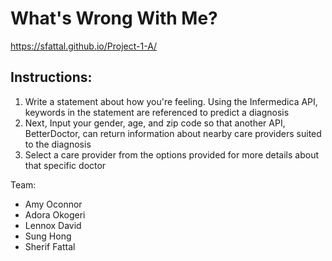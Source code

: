 # What's Wrong With Me?

https://sfattal.github.io/Project-1-A/

## Instructions:
1. Write a statement about how you're feeling. Using the Infermedica API, keywords in the statement are referenced to predict a diagnosis 
2. Next, Input your gender, age, and zip code so that another API, BetterDoctor, can return information about nearby care providers suited to the diagnosis
3. Select a care provider from the options provided for more details about that specific doctor

Team:
- Amy Oconnor 
- Adora Okogeri
- Lennox David
- Sung Hong
- Sherif Fattal